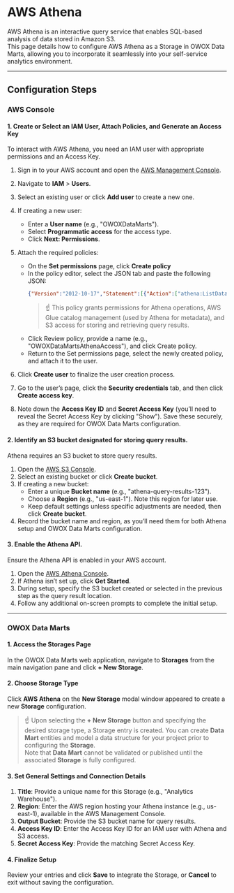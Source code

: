 # AWS Athena
AWS Athena is an interactive query service that enables SQL-based analysis of data stored in Amazon S3.  
This page details how to configure AWS Athena as a Storage in OWOX Data Marts, allowing you to incorporate it seamlessly into your self-service analytics environment.

---

## Configuration Steps
### AWS Console

#### 1. Create or Select an IAM User, Attach Policies, and Generate an Access Key
To interact with AWS Athena, you need an IAM user with appropriate permissions and an Access Key.

1. Sign in to your AWS account and open the [AWS Management Console](https://console.aws.amazon.com/).
2. Navigate to **IAM** > **Users**.
3. Select an existing user or click **Add user** to create a new one.
4. If creating a new user:
   - Enter a **User name** (e.g., "OWOXDataMarts").
   - Select **Programmatic access** for the access type.
   - Click **Next: Permissions**.
5. Attach the required policies:
   - On the **Set permissions** page, click **Create policy**
   - In the policy editor, select the JSON tab and paste the following JSON:
     ```json
     {"Version":"2012-10-17","Statement":[{"Action":["athena:ListDataCatalogs","athena:GetDataCatalog","athena:ListDatabases","athena:GetDatabase","athena:StartQueryExecution","athena:StopQueryExecution","athena:GetQueryExecution","athena:GetQueryResults","athena:GetWorkGroup","athena:BatchGetQueryExecution"],"Effect":"Allow","Resource":"*","Sid":"AthenaPermissions"},{"Action":["glue:CreateTable","glue:UpdateTable","glue:DeleteTable","glue:GetDatabases","glue:GetDatabase","glue:GetTable","glue:GetTables","glue:CreateDatabase","glue:DeleteDatabase"],"Effect":"Allow","Resource":"*","Sid":"GlueAthenaPermissions"},{"Action":["s3:ListBucket","s3:GetBucketLocation","s3:GetObject","s3:ListBucketMultipartUploads","s3:ListMultipartUploadParts","s3:AbortMultipartUpload","s3:PutObject","s3:DeleteObject"],"Effect":"Allow","Resource":"*","Sid":"S3ViaAthenaPermissions"}]}
     ```
     > ☝️ This policy grants permissions for Athena operations, AWS Glue catalog management (used by Athena for metadata), and S3 access for storing and retrieving query results.
   - Click Review policy, provide a name (e.g., "OWOXDataMartsAthenaAccess"), and click Create policy.
   - Return to the Set permissions page, select the newly created policy, and attach it to the user.

6. Click **Create user** to finalize the user creation process.
7. Go to the user’s page, click the **Security credentials** tab, and then click **Create access key**.
8. Note down the **Access Key ID** and **Secret Access Key** (you’ll need to reveal the Secret Access Key by clicking "Show"). Save these securely, as they are required for OWOX Data Marts configuration.

#### 2. Identify an S3 bucket designated for storing query results.
Athena requires an S3 bucket to store query results.
1. Open the [AWS S3 Console](https://console.aws.amazon.com/s3/).
2. Select an existing bucket or click **Create bucket**.
3. If creating a new bucket:
   - Enter a unique **Bucket name** (e.g., "athena-query-results-123").
   - Choose a **Region** (e.g., "us-east-1"). Note this region for later use.
   - Keep default settings unless specific adjustments are needed, then click **Create bucket**.
4. Record the bucket name and region, as you’ll need them for both Athena setup and OWOX Data Marts configuration.

#### 3. Enable the Athena API.
Ensure the Athena API is enabled in your AWS account.
1. Open the [AWS Athena Console](https://console.aws.amazon.com/athena/).
2. If Athena isn’t set up, click **Get Started**.
3. During setup, specify the S3 bucket created or selected in the previous step as the query result location.
4. Follow any additional on-screen prompts to complete the initial setup.

---

### OWOX Data Marts
#### 1. Access the Storages Page
In the OWOX Data Marts web application, navigate to **Storages** from the main navigation pane and click **+ New Storage**.

#### 2. Choose Storage Type
Click **AWS Athena** on the **New Storage** modal window appeared to create a new **Storage** configuration.
> ☝️ Upon selecting the **+ New Storage** button and specifying the desired storage type, a Storage entry is created. You can create **Data Mart** entities and model a data structure for your project prior to configuring the **Storage**.  
> Note that **Data Mart** cannot be validated or published until the associated **Storage** is fully configured.

#### 3. Set General Settings and Connection Details
1. **Title**: Provide a unique name for this Storage (e.g., "Analytics Warehouse").
2. **Region**: Enter the AWS region hosting your Athena instance (e.g., us-east-1), available in the AWS Management Console.
3. **Output Bucket**: Provide the S3 bucket name for query results.
4. **Access Key ID**: Enter the Access Key ID for an IAM user with Athena and S3 access.
5. **Secret Access Key**: Provide the matching Secret Access Key.

#### 4. Finalize Setup
Review your entries and click **Save** to integrate the Storage, or **Cancel** to exit without saving the configuration.
